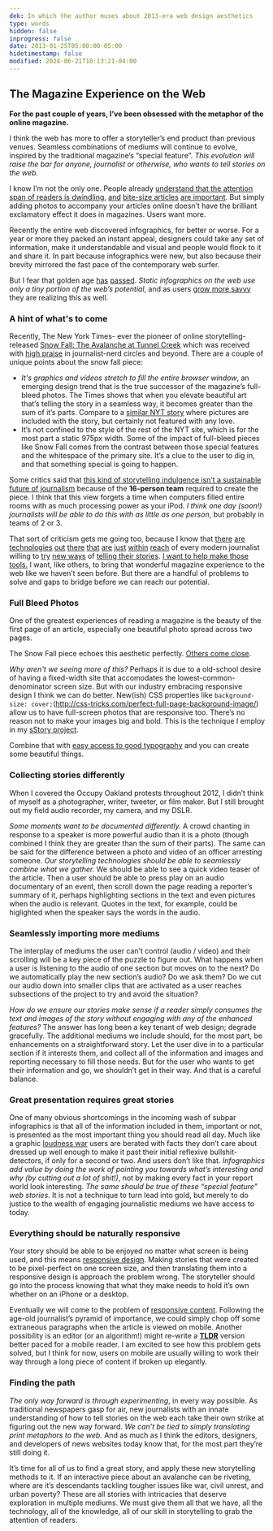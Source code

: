 ```yaml
---
dek: In which the author muses about 2013-era web design aesthetics
type: words
hidden: false
inprogress: false
date: 2013-01-25T05:00:00-05:00
hidetimestamp: false
modified: 2024-06-21T10:13:21-04:00
---
```


## The Magazine Experience on the Web

**For the past couple of years, I’ve been obsessed with the metaphor of the online magazine.**

I think the web has more to offer a storyteller’s end product than previous venues. Seamless combinations of mediums will continue to evolve, inspired by the traditional magazine’s “special feature”. _This evolution will raise the bar for anyone, journalist or otherwise, who wants to tell stories on the web._

I know I’m not the only one. People already [understand that the attention span of readers is dwindling](http://www.niemanstoryboard.org/2010/07/09/short-attention-span-theater-peggy-nelson-on-narrative-and-models-of-interaction/), [and](http://www.marco.org/2012/10/11/the-magazine) [bite-size articles](http://www.digiday.com/publishers/making-news-mobile-friendly/) [are important](http://ejfox.tumblr.com/post/34820860800/circa-is-one-of-the-first-real-recent-steps-forward-in). But simply adding photos to accompany your articles online doesn’t have the brilliant exclamatory effect it does in magazines. Users want more.

Recently the entire web discovered infographics, for better or worse. For a year or more they packed an instant appeal, designers could take any set of information, make it understandable and visual and people would flock to it and share it. In part because infographics were new, but also because their brevity mirrored the fast pace of the contemporary web surfer.

But I fear that golden age [has](http://flowingdata.com/2012/04/10/how-businesses-approach-infographics/) [passed](http://flowingdata.com/2012/07/04/infographics-are-like-mothers-day-cards/). _Static infographics on the web use only a tiny portion of the web’s potential_, and as users [grow more savvy](http://flowingdata.com/2011/12/08/on-low-quality-infographics/) they are realizing this as well.

### A hint of what's to come

Recently, The New York Times- ever the pioneer of online storytelling- released [Snow Fall: The Avalanche at Tunnel Creek](http://www.nytimes.com/projects/2012/snow-fall/#/?part=tunnel-creek) which was received with [high praise](http://www.poynter.org/latest-news/top-stories/198970/how-the-new-york-times-snow-fall-project-unifies-text-multimedia/) in journalist-nerd circles and beyond. There are a couple of unique points about the snow fall piece:

- _It's graphics and videos stretch to fill the entire browser window_, an emerging design trend that is the true successor of the magazine’s full-bleed photos. The Times shows that when you elevate beautiful art that’s telling the story in a seamless way, it becomes greater than the sum of it’s parts. Compare to a [similar NYT story](http://www.nytimes.com/2012/10/14/magazine/californias-central-valley-land-of-a-billion-vegetables.html) where pictures are included with the story, but certainly not featured with any love.
- It’s not confined to the style of the rest of the NYT site, which is for the most part a static 975px width. Some of the impact of full-bleed pieces like Snow Fall comes from the contrast between those special features and the whitespace of the primary site. It’s a clue to the user to dig in, and that something special is going to happen.

Some critics said that [this kind of storytelling indulgence isn’t a sustainable future of journalism](http://www.theatlantic.com/business/archive/2012/12/snow-fall-isnt-the-future-of-journalism/266555/) because of the **16-person team** required to create the piece. I think that this view forgets a time when computers filled entire rooms with as much processing power as your iPod. _I think one day (soon!) journalists will be able to do this with as little as one person_, but probably in teams of 2 or 3.

That sort of criticism gets me going too, because I know that [there](http://d3js.org/) [are](http://raphaeljs.com/) [technologies](http://developer.nytimes.com/docs) [out](http://vis.stanford.edu/wrangler/) [there](http://www.quora.com/GitHub/What-are-some-interesting-repositories-on-Github-that-can-be-used-for-journalistic-purposes) [that](https://github.com/datawrapper/datawrapper) [are](http://nvd3.org/) [just](http://timeline.verite.co/) [within](http://leafletjs.com/) [reach](https://github.com/jsoma/tabletop) of every modern journalist willing to [try](http://www.symboliamag.com/post/40203443720/editors-note-people-frequently-ask-us-how) [new ways](http://www.wired.com/wiredenterprise/2012/02/github-revisited/) of [telling their stories](http://source.mozillaopennews.org/en-US/articles/mother-jones-voter-suppression-map/). [I want to help make those tools.](http://ejfox.github.com/sStory/) I want, like others, to bring that wonderful magazine experience to the web like we haven’t seen before. But there are a handful of problems to solve and gaps to bridge before we can reach our potential.

### Full Bleed Photos

One of the greatest experiences of reading a magazine is the beauty of the first page of an article, especially one beautiful photo spread across two pages.

The Snow Fall piece echoes this aesthetic perfectly. [Others come close](http://www.theverge.com/2013/1/8/3850056/qualcomms-insane-ces-2013-keynote-pictures-tweets).

_Why aren't we seeing more of this?_ Perhaps it is due to a old-school desire of having a fixed-width site that accomodates the lowest-common-denominator screen size. But with our industry embracing responsive design I think we can do better. New(ish) CSS properties like `background-size: cover;`(<http://css-tricks.com/perfect-full-page-background-image/>) allow us to have full-screen photos that are responsive too. There’s no reason not to make your images big and bold. This is the technique I employ in my [sStory project](http://ejfox.github.com/sStory/).

Combine that with [easy access to good typography](http://designshack.net/articles/css/10-great-google-font-combinations-you-can-copy/) and you can create some beautiful things.

### Collecting stories differently

When I covered the Occupy Oakland protests throughout 2012, I didn’t think of myself as a photographer, writer, tweeter, or film maker. But I still brought out my field audio recorder, my camera, and my DSLR.

_Some moments want to be documented differently._ A crowd chanting in response to a speaker is more powerful audio than it is a photo (though combined I think they are greater than the sum of their parts). The same can be said for the difference between a photo and video of an officer arresting someone. _Our storytelling technologies should be able to seamlessly combine what we gather._ We should be able to see a quick video teaser of the article. Then a user should be able to press play on an audio documentary of an event, then scroll down the page reading a reporter’s summary of it, perhaps highlighting sections in the text and even pictures when the audio is relevant. Quotes in the text, for example, could be higlighted when the speaker says the words in the audio.

### Seamlessly importing more mediums

The interplay of mediums the user can’t control (audio / video) and their scrolling will be a key piece of the puzzle to figure out. What happens when a user is listening to the audio of one section but moves on to the next? Do we automatically play the new section’s audio? Do we ask them? Do we cut our audio down into smaller clips that are activated as a user reaches subsections of the project to try and avoid the situation?

_How do we ensure our stories make sense if a reader simply consumes the text and images of the story without engaging with any of the enhanced features?_ The answer has long been a key tenant of web design; degrade gracefully. The additional mediums we include should, for the most part, be enhancements on a straightforward story. Let the user dive in to a particular section if it interests them, and collect all of the information and images and reporting necessary to fill those needs. But for the user who wants to get their information and go, we shouldn’t get in their way. And that is a careful balance.

### Great presentation requires great stories

One of many obvious shortcomings in the incoming wash of subpar infographics is that all of the information included in them, important or not, is presented as the most important thing you should read all day. Much like a graphic [loudness war](http://en.wikipedia.org/wiki/Loudness_war) users are berated with facts they don’t care about dressed up well enough to make it past their initial reflexive bullshit-detectors, if only for a second or two. And users don’t like that. _Infographics add value by doing the work of pointing you towards what’s interesting and why (by cutting out a lot of shit!)_, not by making every fact in your report world look interesting. _The same should be true of these “special feature” web stories._ It is not a technique to turn lead into gold, but merely to do justice to the wealth of engaging journalistic mediums we have access to today.

### Everything should be naturally responsive

Your story should be able to be enjoyed no matter what screen is being used, and this means [responsive design](http://www.niemanlab.org/2012/12/the-year-responsive-design-starts-to-get-weird/). Making stories that were created to be pixel-perfect on one screen size, and then translating them into a responsive design is approach the problem wrong. The storyteller should go into the process knowing that what they make needs to hold it’s own whether on an iPhone or a desktop.

Eventually we will come to the problem of [responsive content](http://www.mediabistro.com/10000words/journalism-trend-to-watch-reader-aware-and-responsive-content_b16300). Following the age-old journalist’s pyramid of importance, we could simply chop off some extraneous paragraphs when the article is viewed on mobile. Another possibility is an editor (or an algorithm!) might re-write a **[TLDR](http://toolong-didntread.com/)** version better paced for a mobile reader. I am excited to see how this problem gets solved, but I think for now, users on mobile are usually willing to work their way through a long piece of content if broken up elegantly.

### Finding the path

_The only way forward is through experimenting_, in every way possible. As traditional newspapers gasp for air, new journalists with an innate understanding of how to tell stories on the web each take their own strike at figuring out the new way forward. _We can’t be tied to simply translating print metaphors to the web._ And as much as I think the editors, designers, and developers of news websites today know that, for the most part they’re still doing it.

It’s time for all of us to find a great story, and apply these new storytelling methods to it. If an interactive piece about an avalanche can be riveting, where are it’s descendants tackling tougher issues like war, civil unrest, and urban poverty? These are all stories with intricacies that deserve exploration in multiple mediums. We must give them all that we have, all the technology, all of the knowledge, all of our skill in storytelling to grab the attention of readers.
